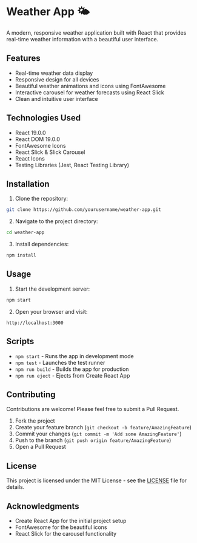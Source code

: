 # Weather App 🌤️

A modern, responsive weather application built with React that provides real-time weather information with a beautiful user interface.

## Features

- Real-time weather data display
- Responsive design for all devices
- Beautiful weather animations and icons using FontAwesome
- Interactive carousel for weather forecasts using React Slick
- Clean and intuitive user interface

## Technologies Used

- React 19.0.0
- React DOM 19.0.0
- FontAwesome Icons
- React Slick & Slick Carousel
- React Icons
- Testing Libraries (Jest, React Testing Library)

## Installation

1. Clone the repository:
```bash
git clone https://github.com/yourusername/weather-app.git
```

2. Navigate to the project directory:
```bash
cd weather-app
```

3. Install dependencies:
```bash
npm install
```

## Usage

1. Start the development server:
```bash
npm start
```

2. Open your browser and visit:
```
http://localhost:3000
```

## Scripts

- `npm start` - Runs the app in development mode
- `npm test` - Launches the test runner
- `npm run build` - Builds the app for production
- `npm run eject` - Ejects from Create React App

## Contributing

Contributions are welcome! Please feel free to submit a Pull Request.

1. Fork the project
2. Create your feature branch (`git checkout -b feature/AmazingFeature`)
3. Commit your changes (`git commit -m 'Add some AmazingFeature'`)
4. Push to the branch (`git push origin feature/AmazingFeature`)
5. Open a Pull Request

## License

This project is licensed under the MIT License - see the [LICENSE](LICENSE) file for details.

## Acknowledgments

- Create React App for the initial project setup
- FontAwesome for the beautiful icons
- React Slick for the carousel functionality
